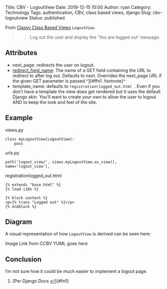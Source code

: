 Title: CBV - LogoutView
Date: 2019-12-15 10:00
Author: ryan
Category: Technology
Tags: authentication, CBV, class based views, django
Slug: cbv-logoutview
Status: published

From [Classy Class Based Views](http://ccbv.co.uk/projects/Django/2.2/django.contrib.auth.views/LogoutView/) `LogoutView`

> > Log out the user and display the 'You are logged out' message.

## Attributes

-   next_page: redirects the user on logout.
-   [redirect_field_name](https://docs.djangoproject.com/en/2.2/topics/auth/default/#django.contrib.auth.views.LogoutView): The name of a GET field containing the URL to redirect to after log out. Defaults to next. Overrides the next_page URL if the given GET parameter is passed.^[1](#fn1){#ffn1 .footnote}^
-   template_name: defaults to `registration\logged_out.html `. Even if you don’t have a template the view does get rendered but it uses the default Django skin. You’ll want to create your own to allow the user to logout AND to keep the look and feel of the site.

## Example

views.py

    class myLogoutView(LogoutView):
        pass

urls.py

    path('logout_view/', views.myLogoutView.as_view(), name='logout_view'),

registrationlogged_out.html

    {% extends "base.html" %}
    {% load i18n %}

    {% block content %}
    <p>{% trans "Logged out" %}</p>
    {% endblock %}

## Diagram

A visual representation of how `LogoutView` is derived can be seen here:

Image Link from CCBV YUML goes here

## Conclusion

I’m not sure how it could be much easier to implement a logout page.

1.  [Per Django Docs [↩](#ffn1)]{#fn1}
